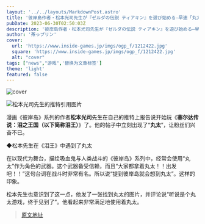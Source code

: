 ```yaml
---
layout: '../../layouts/MarkdownPost.astro'
title: '彼岸島作者・松本光司先生が『ゼルダの伝説 ティアキン』を遊び始める―早速「丸太」を見つけてご満悦'
pubDate: 2023-06-30T02:50:03Z
description: '彼岸島作者・松本光司先生が『ゼルダの伝説 ティアキン』を遊び始める―早速「丸太」を見つけてご満悦'
author: '茶っプリン'
cover:
  url: 'https://www.inside-games.jp/imgs/ogp_f/1212422.jpg'
  square: 'https://www.inside-games.jp/imgs/ogp_f/1212422.jpg'
  alt: "cover"
tags: ["news","游戏",'替换为文章标签']
theme: 'light'
featured: false
---
```


![cover](https://www.inside-games.jp/imgs/ogp_f/1212422.jpg)

![松本光司先生的推特引用图片](https://www.inside-games.jp/imgs/zoom/1212417.jpg)

漫画《彼岸岛》系列的作者<b>松本光司</b>先生在自己的推特上报告说开始玩《<b>塞尔达传说：泪之王国（以下简称泪王）</b>》了。他的帖子中立刻出现了“<b>丸太</b>”，让粉丝们兴奋不已。

◆松本先生在《泪王》中遇到了丸太

在以现代为舞台，描绘吸血鬼与人类战斗的《彼岸岛》系列中，经常会使用“丸太”作为角色的武器。这个武器备受信赖，而且“大家都拿着丸太！！出发吧！！”这句台词在战斗时非常有名。所以说“提到彼岸岛就会想到丸太”。这样的印象。

松本先生也意识到了这一点，他发了一张找到丸太的图片，并评论说“听说是个丸太游戏，终于见到了”。他看起来非常满足地使用着丸太。

>[原文地址](https://www.inside-games.jp/article/2023/06/30/146909.html)  